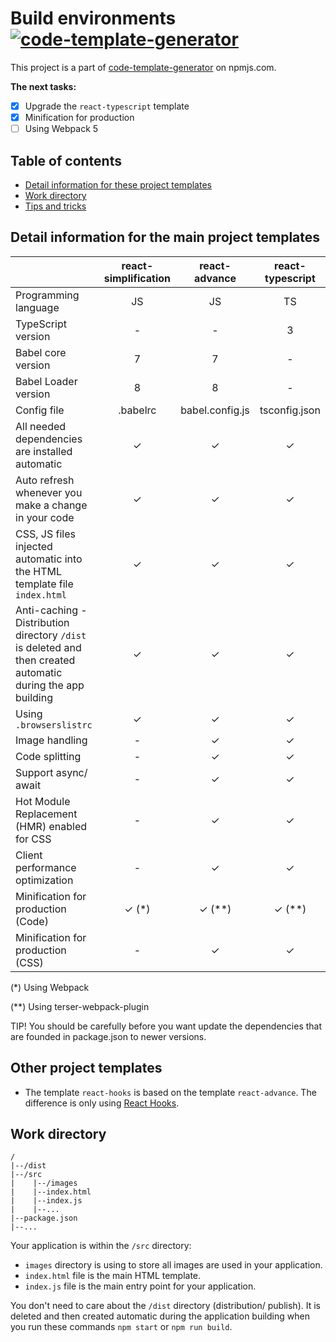# Build environments [![code-template-generator](https://img.shields.io/npm/v/code-template-generator.svg?style=flat)](https://www.npmjs.com/package/code-template-generator/)
This project is a part of [code-template-generator](https://www.npmjs.com/package/code-template-generator) on npmjs.com.

__The next tasks:__
- [x] Upgrade the `react-typescript` template
- [x] Minification for production
- [ ] Using Webpack 5

## Table of contents
* [Detail information for these project templates](#detail-information)
* [Work directory](#work-directory)
* [Tips and tricks](HOWTO.md)
    
## Detail information for the main project templates
||react-simplification|react-advance|react-typescript|
|---|:--:|:--:|:--:|
|Programming language|JS|JS|TS|
|TypeScript version|-|-|3|
|Babel core version|7|7|-|
|Babel Loader version|8|8|-|
|Config file|.babelrc|babel.config.js|tsconfig.json|
|All needed dependencies are installed automatic|✓|✓|✓|
|Auto refresh whenever you make a change in your code|✓|✓|✓|
|CSS, JS files injected automatic into the HTML template file `index.html`|✓|✓|✓|
|Anti-caching - Distribution directory `/dist` is deleted and then created automatic during the app building|✓|✓|✓|
|Using `.browserslistrc`|✓|✓|✓|
|Image handling|-|✓|✓|
|Code splitting|-|✓|✓|
|Support async/ await|-|✓|✓|
|Hot Module Replacement (HMR) enabled for CSS|-|✓|✓|
|Client performance optimization|-|✓|✓|
|Minification for production (Code)|✓ (*)|✓ (**)|✓ (**)|
|Minification for production (CSS)|-|✓|✓|

(*) Using Webpack

(**) Using terser-webpack-plugin

TIP! You should be carefully before you want update the dependencies that are founded in package.json to newer versions.

## Other project templates
* The template `react-hooks` is based on the template `react-advance`. The difference is only using [React Hooks](https://reactjs.org/docs/hooks-intro.html).

## Work directory
````
/
|--/dist
|--/src
|    |--/images
|    |--index.html
|    |--index.js
|    |--...
|--package.json
|--...
````
Your application is within the `/src` directory:
* `images` directory is using to store all images are used in your application.
* `index.html` file is the main HTML template.
* `index.js` file is the main entry point for your application.

You don't need to care about the `/dist` directory (distribution/ publish). It is deleted and then created automatic during the application building when you run these commands `npm start` or `npm run build`.

